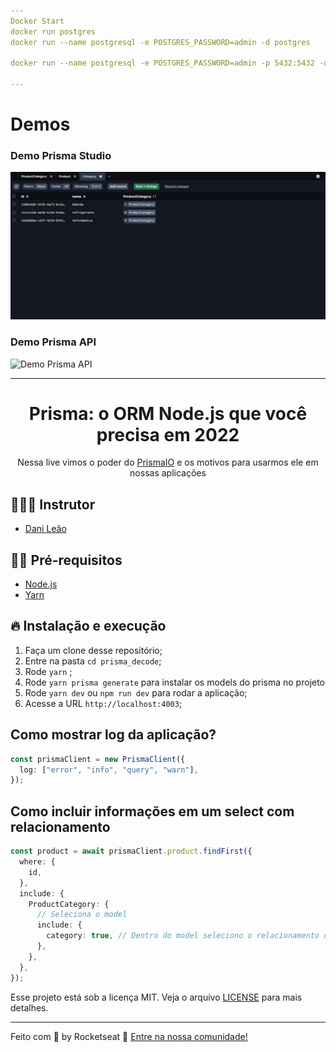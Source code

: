 ```yaml
---
Docker Start
docker run postgres
docker run --name postgresql -e POSTGRES_PASSWORD=admin -d postgres

docker run --name postgresql -e POSTGRES_PASSWORD=admin -p 5432:5432 -d postgres

---
```

# Demos

### Demo Prisma Studio
![Demo Prisma Studio](./assets/Prisma-demo.gif)
### Demo Prisma API
![Demo Prisma API](./assets/Prisma-demo-API.gif)

---
<h1 align="center">
  <center>Prisma: o ORM Node.js que você precisa em 2022
</center>
</h1>

<p align="center">Nessa live vimos o poder do <a href="https://www.prisma.io">PrismaIO</a> e os motivos para usarmos ele em nossas aplicações</p>

## 👨🏼‍💻 Instrutor

- [Dani Leão](https://www.instagram.com/dani_leao/)

## ✋🏻 Pré-requisitos

- [Node.js](https://nodejs.org/en/)
- [Yarn](classic.yarnpkg.com/en/docs/install)

## 🔥 Instalação e execução

1. Faça um clone desse repositório;
2. Entre na pasta `cd prisma_decode`;
3. Rode `yarn` ;
4. Rode `yarn prisma generate` para instalar os models do prisma no projeto
5. Rode `yarn dev` ou `npm run dev` para rodar a aplicação;
6. Acesse a URL `http://localhost:4003`;

## Como mostrar log da aplicação?

```ts
const prismaClient = new PrismaClient({
  log: ["error", "info", "query", "warn"],
});
```

## Como incluir informações em um select com relacionamento

```ts
const product = await prismaClient.product.findFirst({
  where: {
    id,
  },
  include: {
    ProductCategory: {
      // Seleciona o model
      include: {
        category: true, // Dentro do model seleciono o relacionamento que quero trazer completo.
      },
    },
  },
});
```

Esse projeto está sob a licença MIT. Veja o arquivo [LICENSE](LICENSE.md) para mais detalhes.

---

Feito com 💖 by Rocketseat 👋 [Entre na nossa comunidade!](https://discordapp.com/invite/gCRAFhc)
